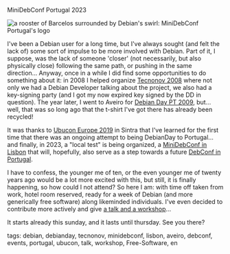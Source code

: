 MiniDebConf Portugal 2023

![a rooster of Barcelos surrounded by Debian's swirl: MiniDebConf Portugal's
logo](https://pt2023.mini.debconf.org/media/pages_files/miniDebConf_logo_chicken_swirl-twocolor3-plain-smaller.svg)

I've been a Debian user for a long time, but I've always sought (and felt the
lack of) some sort of impulse to be more involved with Debian. Part of it, I
suppose, was the lack of someone 'closer' (not necessarily, but also physically
close) following the same path, or pushing in the same direction...  Anyway,
once in a while I did find some opportunities to do something about it: in 2008
I helped organize [Tecnonov
2008](https://mindboosternoori.blogspot.com/2008/04/tecnonov-2008-tomorrow-fnac-coimbra.html)
where not only we had a Debian Developer talking about the project, we also had
a key-signing party (and I got my now expired key signed by the DD in
question). The year later, I went to Aveiro for [Debian Day PT
2009](https://www.debian.org/events/2009/0801-debianday-pt), but... well, that
was so long ago that the t-shirt I've got there has already been recycled!

It was thanks to [Ubucon Europe 2019](https://sintra2019.ubucon.org/) in Sintra
that I've learned for the first time that there was an ongoing attempt to being
DebianDay to Portugal... and finally, in 2023, a "local test" is being
organized, a [MiniDebConf in Lisbon](https://pt2023.mini.debconf.org/) that
will, hopefully, also serve as a step towards a future [DebConf in
Portugal](https://wiki.debian.org/DebConf/25).

I have to confess, the younger me of ten, or the even younger me of twenty
years ago would be a lot more excited with this, but still, it is finally
happening, so how could I not attend? So here I am: with time off taken from
work, hotel room reserved, ready for a week of Debian (and more generically
free software) along likeminded individuals. I've even decided to contribute
more actively and give [a talk and a
workshop](https://pt2023.mini.debconf.org/users/marado/)...

It starts already this sunday, and it lasts until thursday. See you there?


tags: debian, debianday, tecnonov, minidebconf, lisbon, aveiro, debconf, events, portugal, ubucon, talk, workshop, Free-Software, en
